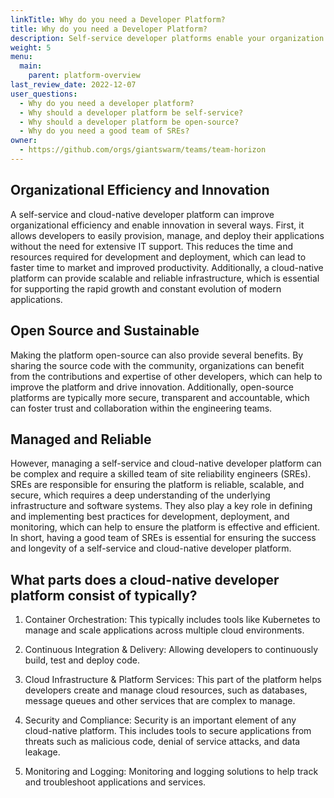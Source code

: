 ```yaml
---
linkTitle: Why do you need a Developer Platform?
title: Why do you need a Developer Platform?
description: Self-service developer platforms enable your organization and this page helps you to understand why.
weight: 5
menu:
  main:
    parent: platform-overview
last_review_date: 2022-12-07
user_questions:
  - Why do you need a developer platform?
  - Why should a developer platform be self-service?
  - Why should a developer platform be open-source?
  - Why do you need a good team of SREs?
owner:
  - https://github.com/orgs/giantswarm/teams/team-horizon
---
```


## Organizational Efficiency and Innovation

A self-service and cloud-native developer platform can improve organizational efficiency and enable innovation in several ways. First, it allows developers to easily provision, manage, and deploy their applications without the need for extensive IT support. This reduces the time and resources required for development and deployment, which can lead to faster time to market and improved productivity. Additionally, a cloud-native platform can provide scalable and reliable infrastructure, which is essential for supporting the rapid growth and constant evolution of modern applications.

## Open Source and Sustainable

Making the platform open-source can also provide several benefits. By sharing the source code with the community, organizations can benefit from the contributions and expertise of other developers, which can help to improve the platform and drive innovation. Additionally, open-source platforms are typically more secure, transparent and accountable, which can foster trust and collaboration within the engineering teams.

## Managed and Reliable

However, managing a self-service and cloud-native developer platform can be complex and require a skilled team of site reliability engineers (SREs). SREs are responsible for ensuring the platform is reliable, scalable, and secure, which requires a deep understanding of the underlying infrastructure and software systems. They also play a key role in defining and implementing best practices for development, deployment, and monitoring, which can help to ensure the platform is effective and efficient. In short, having a good team of SREs is essential for ensuring the success and longevity of a self-service and cloud-native developer platform.

## What parts does a cloud-native developer platform consist of typically?

1. Container Orchestration: This typically includes tools like Kubernetes to manage and scale applications across multiple cloud environments.

2. Continuous Integration & Delivery: Allowing developers to continuously build, test and deploy code.

3. Cloud Infrastructure & Platform Services: This part of the platform helps developers create and manage cloud resources, such as databases, message queues and other services that are complex to manage.

4. Security and Compliance: Security is an important element of any cloud-native platform. This includes tools to secure applications from threats such as malicious code, denial of service attacks, and data leakage.

5. Monitoring and Logging: Monitoring and logging solutions to help track and troubleshoot applications and services.
